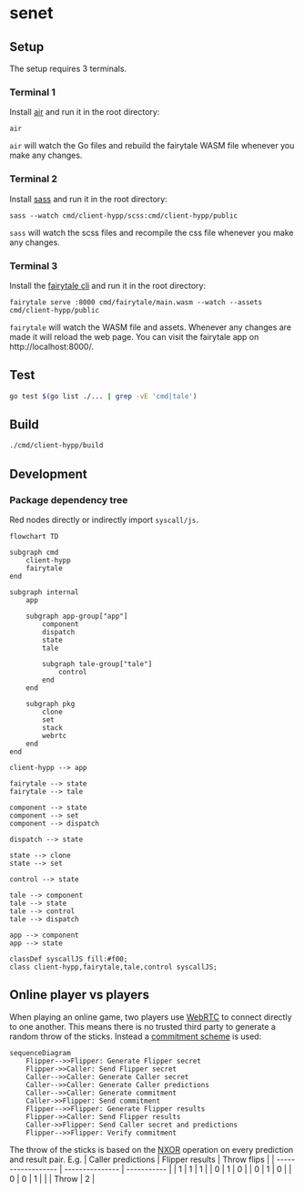 # senet

## Setup

The setup requires 3 terminals.

### Terminal 1

Install [air](https://github.com/cosmtrek/air) and run it in the root directory:

```shell
air
```

`air` will watch the Go files and rebuild the fairytale WASM file whenever you make any changes.

### Terminal 2

Install [sass](https://sass-lang.com/) and run it in the root directory:

```shell
sass --watch cmd/client-hypp/scss:cmd/client-hypp/public
```

`sass` will watch the scss files and recompile the css file whenever you make any changes.

### Terminal 3

Install the [fairytale cli](https://github.com/macabot/fairytale#cli) and run it in the root directory:

```shell
fairytale serve :8000 cmd/fairytale/main.wasm --watch --assets cmd/client-hypp/public
```

`fairytale` will watch the WASM file and assets. Whenever any changes are made it will reload the web page.
You can visit the fairytale app on http://localhost:8000/.

## Test

```sh
go test $(go list ./... | grep -vE 'cmd|tale')
```

## Build

```sh
./cmd/client-hypp/build
```

## Development

### Package dependency tree

Red nodes directly or indirectly import `syscall/js`.

```mermaid
flowchart TD

subgraph cmd
    client-hypp
    fairytale
end

subgraph internal
    app

    subgraph app-group["app"]
        component
        dispatch
        state
        tale

        subgraph tale-group["tale"]
            control
        end
    end

    subgraph pkg
        clone
        set
        stack
        webrtc
    end
end

client-hypp --> app

fairytale --> state
fairytale --> tale

component --> state
component --> set
component --> dispatch

dispatch --> state

state --> clone
state --> set

control --> state

tale --> component
tale --> state
tale --> control
tale --> dispatch

app --> component
app --> state

classDef syscallJS fill:#f00;
class client-hypp,fairytale,tale,control syscallJS;
```

## Online player vs players

When playing an online game, two players use [WebRTC](https://developer.mozilla.org/en-US/docs/Web/API/WebRTC_API) to connect directly to one another.
This means there is no trusted third party to generate a random throw of the sticks.
Instead a [commitment scheme](https://en.wikipedia.org/wiki/Coin_flipping#Telecommunications) is used:

```mermaid
sequenceDiagram
    Flipper-->>Flipper: Generate Flipper secret
    Flipper->>Caller: Send Flipper secret
    Caller-->>Caller: Generate Caller secret
    Caller-->>Caller: Generate Caller predictions
    Caller-->>Caller: Generate commitment
    Caller->>Flipper: Send commitment
    Flipper-->>Flipper: Generate Flipper results
    Flipper->>Caller: Send Flipper results
    Caller->>Flipper: Send Caller secret and predictions
    Flipper-->>Flipper: Verify commitment
```

The throw of the sticks is based on the [NXOR](https://en.wikipedia.org/wiki/XNOR_gate) operation on every prediction and result pair.
E.g.
| Caller predictions | Flipper results | Throw flips |
| ------------------ | --------------- | ----------- |
| 1 | 1 | 1 |
| 0 | 1 | 0 |
| 0 | 1 | 0 |
| 0 | 0 | 1 |
| | Throw | 2 |
